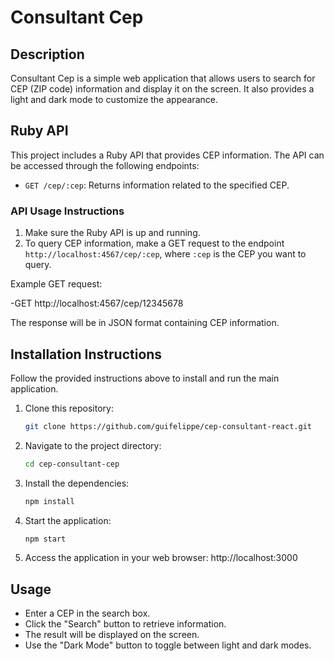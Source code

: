 # Consultant Cep

## Description

Consultant Cep is a simple web application that allows users to search for CEP (ZIP code) information and display it on the screen. It also provides a light and dark mode to customize the appearance.

## Ruby API

This project includes a Ruby API that provides CEP information. The API can be accessed through the following endpoints:

- `GET /cep/:cep`: Returns information related to the specified CEP.

### API Usage Instructions

1. Make sure the Ruby API is up and running.
2. To query CEP information, make a GET request to the endpoint `http://localhost:4567/cep/:cep`, where `:cep` is the CEP you want to query.

Example GET request:

-GET http://localhost:4567/cep/12345678

The response will be in JSON format containing CEP information.

## Installation Instructions

Follow the provided instructions above to install and run the main application.

1. Clone this repository:

   ```bash
   git clone https://github.com/guifelippe/cep-consultant-react.git

2. Navigate to the project directory:

   ```bash
   cd cep-consultant-cep

3. Install the dependencies:

    ```bash
    npm install

4. Start the application:

    ```bash
    npm start

5. Access the application in your web browser: http://localhost:3000

## Usage

- Enter a CEP in the search box.
- Click the "Search" button to retrieve information.
- The result will be displayed on the screen.
- Use the "Dark Mode" button to toggle between light and dark modes.